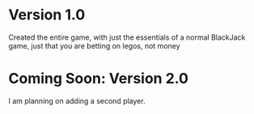 # Version 1.0
Created the entire game, with just the essentials of a normal BlackJack game, just that you are betting on legos, not money

# Coming Soon: Version 2.0
I am planning on adding a second player. 
